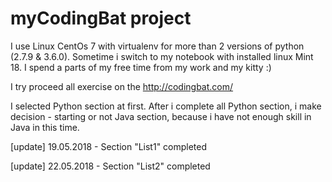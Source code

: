 # myCodingBat project

I use Linux CentOs 7 with virtualenv for more than 2 versions of python (2.7.9 & 3.6.0). Sometime i switch to my notebook with installed linux Mint 18. I spend a parts of my free time from my work and my kitty :)

I try proceed all exercise on the http://codingbat.com/ 

I selected Python section at first. After i complete all Python section, i make decision - starting or not Java section, because i have not enough skill in Java in this time.

[update] 19.05.2018 - Section "List1" completed

[update] 22.05.2018 - Section "List2" completed
